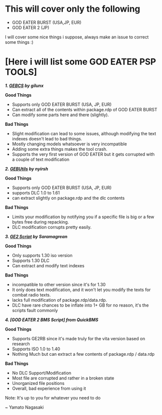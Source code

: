 # This will cover only the following
- GOD EATER BURST (USA,JP, EUR)
- GOD EATER 2 (JP)


I will cover some nice things i suppose,
 always make an issue to correct some things :)




# [Here i will list some GOD EATER PSP TOOLS]



***1. [GEBCS](https://github.com/gil-unx/GEBCS) by gilunx***

**Good Things**
- Supports only GOD EATER BURST (USA, JP, EUR)
- Can extract all of the contents within package.rdp of GOD EATER BURST
- Can modify some parts here and there (slightly).



**Bad Things**
- Slight modification can lead to some issues, although modifying the text indexes doesn't lead to bad things.
- Mostly changing models whatsoever is very incompatible
- Adding some extra things makes the tool crash.
- Supports the very first version of GOD EATER but it gets corrupted with a couple of text modification




***2. [GEBUtils](https://github.com/nyirsh/GEBUtils) by nyirsh***

**Good Things**
- Supports only GOD EATER BURST (USA, JP, EUR)
- supports DLC 1.0 to 1.61
- can extract slightly on package.rdp and the dlc contents

**Bad Things**
- Limits your modification by notifying you if a specific file is big or a few bytes free during repacking.
- DLC modification corrupts pretty easily.




***3. [GE2 Script](https://github.com/Saramagrean/GE2-insert-script-tool) by Saramagrean***

**Good Things**
- Only supports 1.30 iso version
- Supports 1.30 DLC
- Can extract and modify text indexes

**Bad Things**
- incompatible to other version since it's for 1.30
- It only does text modification, and it won't let you modify the texts for combat radio texts.
- lacks full modification of package.rdp/data.rdp.
- DLC have rare chances to be inflate into 1+ GB for no reason, it's the scripts fault commonly



***4. [GOD EATER 2 BMS Script] from QuickBMS***

**Good Things**
- Supports GE2RB since it's made truly for the vita version based on research
- Supports ISO 1.0 to 1.40
- Nothing Much but can extract a few contents of package.rdp / data.rdp

**Bad Things**
- No DLC Support/Modification
- Most file are corrupted and rather in a broken state
- Unorganized file positions
- Overall, bad experience from using it

Note: It's up to you for whatever you need to do

~ Yamato Nagasaki
